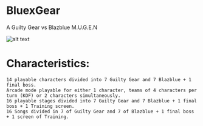 # BluexGear
A Guilty Gear vs Blazblue M.U.G.E.N

![alt text](https://imgur.com/a/i7k9Z)


# Characteristics:

    14 playable characters divided into 7 Guilty Gear and 7 Blazblue + 1 final boss.
    Arcade mode playable for either 1 character, teams of 4 characters per turn (KOF) or 2 characters simultaneously.
    16 playable stages divided into 7 Guilty Gear and 7 Blazblue + 1 final boss + 1 Training screen.
    16 Songs divided in 7 of Guilty Gear and 7 of Blazblue + 1 final boss + 1 screen of Training.
